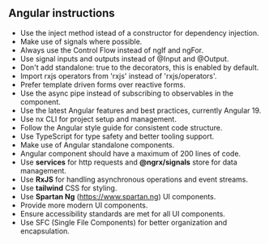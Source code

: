 ## Angular instructions

- Use the inject method istead of a constructor for dependency injection.
- Make use of signals where possible.
- Always use the Control Flow instead of ngIf and ngFor.
- Use signal inputs and outputs instead of @Input and @Output.
- Don't add standalone: true to the decorators, this is enabled by default.
- Import rxjs operators from 'rxjs' instead of 'rxjs/operators'.
- Prefer template driven forms over reactive forms.
- Use the async pipe instead of subscribing to observables in the component.
- Use the latest Angular features and best practices, currently Angular 19.
- Use nx CLI for project setup and management.
- Follow the Angular style guide for consistent code structure.
- Use TypeScript for type safety and better tooling support.
- Make use of Angular standalone components.
- Angular component should have a maximum of 200 lines of code.
- Use **services** for http requests and **@ngrx/signals** store for data management.
- Use **RxJS** for handling asynchronous operations and event streams.
- Use **tailwind** CSS for styling.
- Use **Spartan Ng** (https://www.spartan.ng) UI components.
- Provide more modern UI components.
- Ensure accessibility standards are met for all UI components.
- Use SFC (Single File Components) for better organization and encapsulation.
